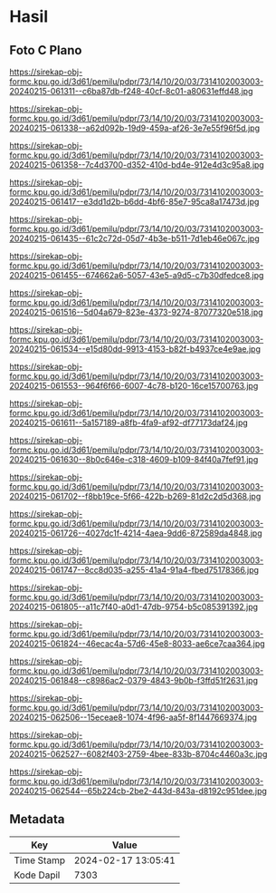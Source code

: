 # Hasil

## Foto C Plano

https://sirekap-obj-formc.kpu.go.id/3d61/pemilu/pdpr/73/14/10/20/03/7314102003003-20240215-061311--c6ba87db-f248-40cf-8c01-a80631effd48.jpg

https://sirekap-obj-formc.kpu.go.id/3d61/pemilu/pdpr/73/14/10/20/03/7314102003003-20240215-061338--a62d092b-19d9-459a-af26-3e7e55f96f5d.jpg

https://sirekap-obj-formc.kpu.go.id/3d61/pemilu/pdpr/73/14/10/20/03/7314102003003-20240215-061358--7c4d3700-d352-410d-bd4e-912e4d3c95a8.jpg

https://sirekap-obj-formc.kpu.go.id/3d61/pemilu/pdpr/73/14/10/20/03/7314102003003-20240215-061417--e3dd1d2b-b6dd-4bf6-85e7-95ca8a17473d.jpg

https://sirekap-obj-formc.kpu.go.id/3d61/pemilu/pdpr/73/14/10/20/03/7314102003003-20240215-061435--61c2c72d-05d7-4b3e-b511-7d1eb46e067c.jpg

https://sirekap-obj-formc.kpu.go.id/3d61/pemilu/pdpr/73/14/10/20/03/7314102003003-20240215-061455--674662a6-5057-43e5-a9d5-c7b30dfedce8.jpg

https://sirekap-obj-formc.kpu.go.id/3d61/pemilu/pdpr/73/14/10/20/03/7314102003003-20240215-061516--5d04a679-823e-4373-9274-87077320e518.jpg

https://sirekap-obj-formc.kpu.go.id/3d61/pemilu/pdpr/73/14/10/20/03/7314102003003-20240215-061534--e15d80dd-9913-4153-b82f-b4937ce4e9ae.jpg

https://sirekap-obj-formc.kpu.go.id/3d61/pemilu/pdpr/73/14/10/20/03/7314102003003-20240215-061553--964f6f66-6007-4c78-b120-16ce15700763.jpg

https://sirekap-obj-formc.kpu.go.id/3d61/pemilu/pdpr/73/14/10/20/03/7314102003003-20240215-061611--5a157189-a8fb-4fa9-af92-df77173daf24.jpg

https://sirekap-obj-formc.kpu.go.id/3d61/pemilu/pdpr/73/14/10/20/03/7314102003003-20240215-061630--8b0c646e-c318-4609-b109-84f40a7fef91.jpg

https://sirekap-obj-formc.kpu.go.id/3d61/pemilu/pdpr/73/14/10/20/03/7314102003003-20240215-061702--f8bb19ce-5f66-422b-b269-81d2c2d5d368.jpg

https://sirekap-obj-formc.kpu.go.id/3d61/pemilu/pdpr/73/14/10/20/03/7314102003003-20240215-061726--4027dc1f-4214-4aea-9dd6-872589da4848.jpg

https://sirekap-obj-formc.kpu.go.id/3d61/pemilu/pdpr/73/14/10/20/03/7314102003003-20240215-061747--8cc8d035-a255-41a4-91a4-fbed75178366.jpg

https://sirekap-obj-formc.kpu.go.id/3d61/pemilu/pdpr/73/14/10/20/03/7314102003003-20240215-061805--a11c7f40-a0d1-47db-9754-b5c085391392.jpg

https://sirekap-obj-formc.kpu.go.id/3d61/pemilu/pdpr/73/14/10/20/03/7314102003003-20240215-061824--46ecac4a-57d6-45e8-8033-ae6ce7caa364.jpg

https://sirekap-obj-formc.kpu.go.id/3d61/pemilu/pdpr/73/14/10/20/03/7314102003003-20240215-061848--c8986ac2-0379-4843-9b0b-f3ffd51f2631.jpg

https://sirekap-obj-formc.kpu.go.id/3d61/pemilu/pdpr/73/14/10/20/03/7314102003003-20240215-062506--15eceae8-1074-4f96-aa5f-8f1447669374.jpg

https://sirekap-obj-formc.kpu.go.id/3d61/pemilu/pdpr/73/14/10/20/03/7314102003003-20240215-062527--6082f403-2759-4bee-833b-8704c4460a3c.jpg

https://sirekap-obj-formc.kpu.go.id/3d61/pemilu/pdpr/73/14/10/20/03/7314102003003-20240215-062544--65b224cb-2be2-443d-843a-d8192c951dee.jpg


## Metadata

| Key        | Value               |
| ---------- | ------------------- |
| Time Stamp | 2024-02-17 13:05:41 |
| Kode Dapil | 7303                |



